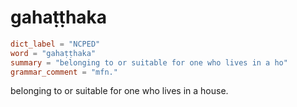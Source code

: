 # gahaṭṭhaka

``` toml
dict_label = "NCPED"
word = "gahaṭṭhaka"
summary = "belonging to or suitable for one who lives in a ho"
grammar_comment = "mfn."
```

belonging to or suitable for one who lives in a house.

